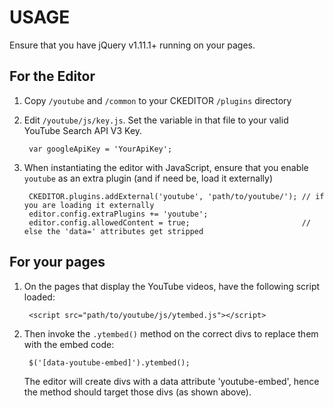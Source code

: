 # USAGE

Ensure that you have jQuery v1.11.1+ running on your pages.

## For the Editor
1. Copy `/youtube` and `/common` to your CKEDITOR `/plugins` directory

2. Edit `/youtube/js/key.js`. Set the variable in that file to your valid
   YouTube Search API V3 Key.

        var googleApiKey = 'YourApiKey';

3. When instantiating the editor with JavaScript, ensure that you enable
   `youtube` as an extra plugin (and if need be, load it externally)

        CKEDITOR.plugins.addExternal('youtube', 'path/to/youtube/'); // if you are loading it externally
        editor.config.extraPlugins += 'youtube';
        editor.config.allowedContent = true;                         // else the 'data=' attributes get stripped

## For your pages
1. On the pages that display the YouTube videos, have the following script loaded:

        <script src="path/to/youtube/js/ytembed.js"></script>

2. Then invoke the `.ytembed()` method on the correct divs to replace them with the embed code:

        $('[data-youtube-embed]').ytembed();

   The editor will create divs with a data attribute 'youtube-embed', hence the method should target
   those divs (as shown above).
